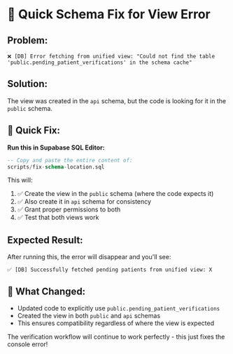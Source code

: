 # 🔧 Quick Schema Fix for View Error

## Problem:
```
❌ [DB] Error fetching from unified view: "Could not find the table 'public.pending_patient_verifications' in the schema cache"
```

## Solution:
The view was created in the `api` schema, but the code is looking for it in the `public` schema.

## 🚀 Quick Fix:

**Run this in Supabase SQL Editor:**

```sql
-- Copy and paste the entire content of:
scripts/fix-schema-location.sql
```

This will:
1. ✅ Create the view in the `public` schema (where the code expects it)
2. ✅ Also create it in `api` schema for consistency
3. ✅ Grant proper permissions to both
4. ✅ Test that both views work

## Expected Result:
After running this, the error will disappear and you'll see:
```
✅ [DB] Successfully fetched pending patients from unified view: X
```

## 📝 What Changed:
- Updated code to explicitly use `public.pending_patient_verifications`
- Created the view in both `public` and `api` schemas
- This ensures compatibility regardless of where the view is expected

The verification workflow will continue to work perfectly - this just fixes the console error!